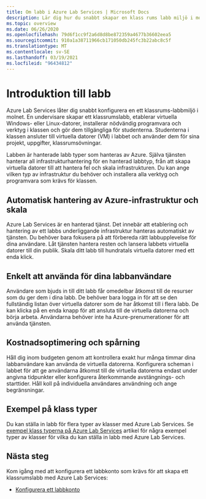 ```yaml
---
title: Om labb i Azure Lab Services | Microsoft Docs
description: Lär dig hur du snabbt skapar en klass rums labb miljö i molnet – konfigurera ett labb med en mall-VM med den program vara som krävs för klassen och gör en kopia av den virtuella datorn som är tillgänglig för varje elev i klassen.
ms.topic: overview
ms.date: 06/26/2020
ms.openlocfilehash: 79d6f1cc9f2a6d8d8be872359a4677b36602eea5
ms.sourcegitcommit: 910a1a38711966cb171050db245fc3b22abc8c5f
ms.translationtype: MT
ms.contentlocale: sv-SE
ms.lasthandoff: 03/19/2021
ms.locfileid: "96434812"
---
```

# <a name="introduction-to-labs"></a>Introduktion till labb
Azure Lab Services låter dig snabbt konfigurera en ett klassrums-labbmiljö i molnet. En undervisare skapar ett klassrumslabb, etablerar virtuella Windows- eller Linux-datorer, installerar nödvändig programvara och verktyg i klassen och gör dem tillgängliga för studenterna. Studenterna i klassen ansluter till virtuella datorer (VM) i labbet och använder dem för sina projekt, uppgifter, klassrumsövningar. 

Labben är hanterade labb typer som hanteras av Azure. Själva tjänsten hanterar all infrastrukturhantering för en hanterad labbtyp, från att skapa virtuella datorer till att hantera fel och skala infrastrukturen. Du kan ange vilken typ av infrastruktur du behöver och installera alla verktyg och programvara som krävs för klassen. 

## <a name="automatic-management-of-azure-infrastructure-and-scale"></a>Automatisk hantering av Azure-infrastruktur och skala 
Azure Lab Services är en hanterad tjänst. Det innebär att etablering och hantering av ett labbs underliggande infrastruktur hanteras automatiskt av tjänsten. Du behöver bara fokusera på att förbereda rätt labbupplevelse för dina användare. Låt tjänsten hantera resten och lansera labbets virtuella datorer till din publik. Skala ditt labb till hundratals virtuella datorer med ett enda klick.

## <a name="simple-experience-for-your-lab-users"></a>Enkelt att använda för dina labbanvändare 
Användare som bjuds in till ditt labb får omedelbar åtkomst till de resurser som du ger dem i dina labb. De behöver bara logga in för att se den fullständig listan över virtuella datorer som de har åtkomst till i flera labb. De kan klicka på en enda knapp för att ansluta till de virtuella datorerna och börja arbeta. Användarna behöver inte ha Azure-prenumerationer för att använda tjänsten. 

## <a name="cost-optimization-and-tracking"></a>Kostnadsoptimering och spårning  
Håll dig inom budgeten genom att kontrollera exakt hur många timmar dina labbanvändare kan använda de virtuella datorerna. Konfigurera scheman i labbet för att ge användarna åtkomst till de virtuella datorerna endast under angivna tidpunkter eller konfigurera återkommande avstängnings- och starttider. Håll koll på individuella användares användning och ange begränsningar.

## <a name="example-class-types"></a>Exempel på klass typer
Du kan ställa in labb för flera typer av klasser med Azure Lab Services. Se [exempel klass typerna på Azure Lab Services](class-types.md) artikel för några exempel typer av klasser för vilka du kan ställa in labb med Azure Lab Services. 

## <a name="next-steps"></a>Nästa steg
Kom igång med att konfigurera ett labbkonto som krävs för att skapa ett klassrumslabb med Azure Lab Services:

- [Konfigurera ett labbkonto](tutorial-setup-lab-account.md)
